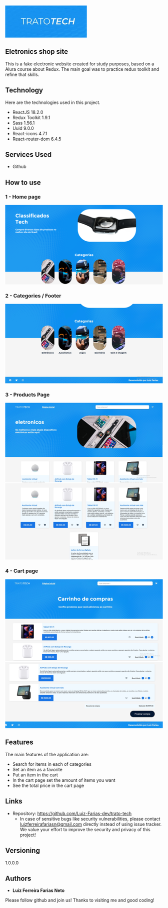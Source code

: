 ![Logo of the project](https://github.com/Luiz-Farias-dev/trato-tech/blob/main/src/assets/readme/logo.jpg)


## Eletronics shop site
This is a fake electronic website created for study purposes, based on a Alura course about Redux. 
The main goal was to practice redux toolkit and refine that skills.


## Technology 

Here are the technologies used in this project.

* ReactJS 18.2.0
* Redux Toolkit 1.9.1
* Sass 1.56.1
* Uuid 9.0.0
* React-icons 4.7.1
* React-router-dom 6.4.5

## Services Used

* Github

## How to use

### 1 - Home page 

![Homepage image](https://github.com/Luiz-Farias-dev/trato-tech/blob/main/src/assets/readme/home-page.png)

### 2 - Categories / Footer

![Categories](https://github.com/Luiz-Farias-dev/trato-tech/blob/main/src/assets/readme/categories.jpg)

### 3 - Products Page 

![Post show](https://github.com/Luiz-Farias-dev/trato-tech/blob/main/src/assets/readme/products-1.jpg)
![Post show](https://github.com/Luiz-Farias-dev/trato-tech/blob/main/src/assets/readme/products.jpg)

### 4 - Cart page

![Portfolio](https://github.com/Luiz-Farias-dev/trato-tech/blob/main/src/assets/readme/cart-page.jpg)
![Portfolio](https://github.com/Luiz-Farias-dev/trato-tech/blob/main/src/assets/readme/cart-page-2.jpg)


## Features

The main features of the application are:
 - Search for items in each of categories
 - Set an item as a favorite
 - Put an item in the cart
 - In the cart page set the amount of items you want
 - See the total price in the cart page


## Links
  - Repository: https://github.com/Luiz-Farias-dev/trato-tech
    - In case of sensitive bugs like security vulnerabilities, please contact
      luizferreirafariasn@gmail.com directly instead of using issue tracker. We value your effort
      to improve the security and privacy of this project!

  ## Versioning

  1.0.0.0


  ## Authors

  * **Luiz Ferreira Farias Neto** 

  Please follow github and join us!
  Thanks to visiting me and good coding!
